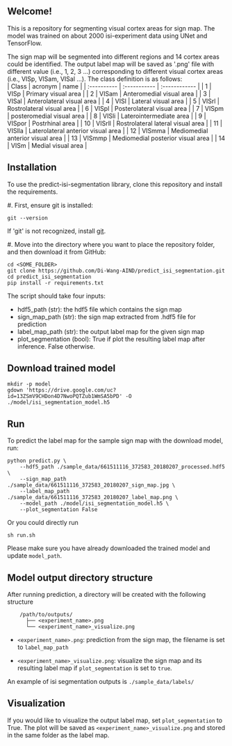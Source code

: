 ## Welcome!
This is a repository for segmenting visual cortex areas for sign map. 
The model was trained on about 2000 isi-experiment data using UNet and TensorFlow.

The sign map will be segmented into different regions and 14 cortex areas could be identified.
The output label map will be saved as '.png' file with different value (i.e., 1, 2, 3 ...) 
corresponding to different visual cortex areas (i.e., VISp, VISam, VISal ...). 
The class definition is as follows:  
| Class | acronym | name | 
| :---------- | :----------- | :------------ |
| 1 | VISp | Primary visual area |
| 2 | VISam | Anteromedial visual area |
| 3 | VISal | Anterolateral visual area |
| 4 | VISl | Lateral visual area |
| 5 | VISrl | Rostrolateral visual area |
| 6 | VISpl | Posterolateral visual area |
| 7 | VISpm | posteromedial visual area |
| 8 | VISli | Laterointermediate area |
| 9 | VISpor | Postrhinal area |
| 10 | VISrll | Rostrolateral lateral visual area |
| 11 | VISlla | Laterolateral anterior visual area |
| 12 | VISmma | Mediomedial anterior visual area |
| 13 | VISmmp | Mediomedial posterior visual area |
| 14 | VISm | Medial visual area |


## Installation
To use the predict-isi-segmentation library, clone this repository and install the requirements.

#. First, ensure git is installed:
```
git --version
```
If 'git' is not recognized, install [git](https://git-scm.com/book/en/v2/Getting-Started-Installing-Git).


#. Move into the directory where you want to place the repository folder, and then download it from GitHub:

```
cd <SOME_FOLDER>
git clone https://github.com/Di-Wang-AIND/predict_isi_segmentation.git
cd predict_isi_segmentation
pip install -r requirements.txt
```


<!-- pip install predict-isi-segmentation -->


The script should take four inputs:

- hdf5_path (str): the hdf5 file which contains the sign map
- sign_map_path (str): the sign map extracted from .hdf5 file for prediction
- label_map_path (str): the output label map for the given sign map
- plot_segmentation (bool): True if plot the resulting label map after inference. False otherwise.

## Download trained model

```
mkdir -p model
gdown 'https://drive.google.com/uc?id=13ZSmV9CHDon4D7NwoPQTZub1WmSA5bPD' -O ./model/isi_segmentation_model.h5
```

## Run 
To predict the label map for the sample sign map with the download model, run:
```
python predict.py \
    --hdf5_path ./sample_data/661511116_372583_20180207_processed.hdf5 \
    --sign_map_path ./sample_data/661511116_372583_20180207_sign_map.jpg \
    --label_map_path ./sample_data/661511116_372583_20180207_label_map.png \
    --model_path ./model/isi_segmentation_model.h5 \
    --plot_segmentation False
```

Or you could directly run 
```
sh run.sh
```

Please make sure you have already downloaded the trained model and update `model_path`. 


## Model output directory structure
After running prediction, a directory will be created with the following structure
```console
    /path/to/outputs/
      ├── <experiment_name>.png
      └── <experiment_name>_visualize.png
```      
* `<experiment_name>.png`: prediction from the sign map, the filename is set to `label_map_path`

* `<experiment_name>_visualize.png`: visualize the sign map and its resulting label map if `plot_segmentation` is set to `true`.

An example of isi segmentation outputs is `./sample_data/labels/`



<!-- ## Test
Integration test for predict-isi-segmentation using the sample data, run:
```
cd integration_test
python ./integration_test.py
``` -->

## Visualization

If you would like to visualize the output label map, set `plot_segmentation` to True. 
The plot will be saved as `<experiment_name>_visualize.png` and stored in the same folder as the label map.





